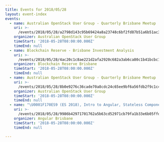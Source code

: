 ```yaml
---
title: Events for 2018/05/28
layout: event-index
events:
  - name: Australian OpenStack User Group - Quarterly Brisbane Meetup
    uri: >-
      /events/2018/05/28/a2798d143c95b69424a8a23748c6bf2fd87b51a6b51ac3c0202b7a230970a4c6
    organizer: Australian OpenStack User Group
    timeStart: '2018-05-28T08:00:00.000Z'
    timeEnd: null
  - name: Blockchain Reserve - Brisbane Investment Analysis
    uri: >-
      /events/2018/05/28/4ac20c1c8ae221d2afa2920c682a3ab6ca80c1b41bcbc119c5c0128c7466f23e
    organizer: Blockchain Reserve Brisbane
    timeStart: '2018-05-28T08:00:00.000Z'
    timeEnd: null
  - name: Australian OpenStack User Group - Quarterly Brisbane Meetup
    uri: >-
      /events/2018/05/28/8b0e9276c36cade70a8cdc24c65ee9bf6a56fdb2f9c1c41ea3d50cc97d73a974
    organizer: Australian OpenStack User Group
    timeStart: '2018-05-28T08:00:00.000Z'
    timeEnd: null
  - name: "\U0001F170️ES9 (ES 2018), Intro to Angular, Stateless Components & Angular Forms"
    uri: >-
      /events/2018/05/28/9986b42971701762a5b63cd52971cb79fa1b33e6b05ffd06afc3c7edfd314d57
    organizer: Angular Brisbane
    timeStart: '2018-05-28T08:00:00.000Z'
    timeEnd: null

---
```

